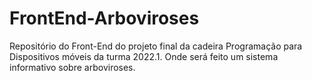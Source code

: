 # FrontEnd-Arboviroses
Repositório do Front-End do projeto final da cadeira Programação para Dispositivos móveis da turma 2022.1. Onde será feito um sistema informativo sobre arboviroses.
